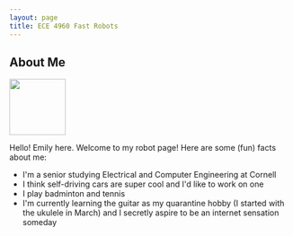 ```yaml
---
layout: page
title: ECE 4960 Fast Robots
---
```


## About Me
<img src ="https://github.com/jw829/ECE4960/tree/master/images/profile.jpg" width = "100" height = "100">

Hello! Emily here.  Welcome to my robot page!  Here are some (fun) facts about me: 

* I'm a senior studying Electrical and Computer Engineering at Cornell
* I think self-driving cars are super cool and I'd like to work on one 
* I play badminton and tennis 
* I'm currently learning the guitar as my quarantine hobby (I started with the ukulele in March) and I secretly aspire to be an internet sensation someday




